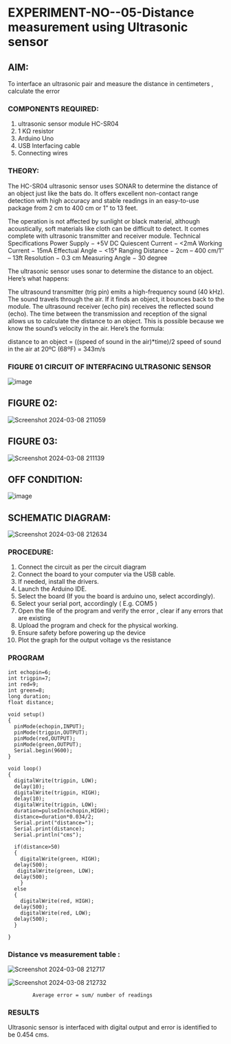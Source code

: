 # EXPERIMENT-NO--05-Distance measurement using Ultrasonic sensor

## AIM: 
To interface an ultrasonic pair and measure the distance in centimeters , calculate the error
 
### COMPONENTS REQUIRED:
1.	ultrasonic sensor module HC-SR04
2.	1 KΩ resistor 
3.	Arduino Uno 
4.	USB Interfacing cable 
5.	Connecting wires 


### THEORY: 
The HC-SR04 ultrasonic sensor uses SONAR to determine the distance of an object just like the bats do. It offers excellent non-contact range detection with high accuracy and stable readings in an easy-to-use package from 2 cm to 400 cm or 1” to 13 feet.

The operation is not affected by sunlight or black material, although acoustically, soft materials like cloth can be difficult to detect. It comes complete with ultrasonic transmitter and receiver module.
Technical Specifications
Power Supply − +5V DC
Quiescent Current − <2mA
Working Current − 15mA
Effectual Angle − <15°
Ranging Distance − 2cm – 400 cm/1″ – 13ft
Resolution − 0.3 cm
Measuring Angle − 30 degree

The ultrasonic sensor uses sonar to determine the distance to an object. Here’s what happens:

The ultrasound transmitter (trig pin) emits a high-frequency sound (40 kHz).
The sound travels through the air. If it finds an object, it bounces back to the module.
The ultrasound receiver (echo pin) receives the reflected sound (echo).
The time between the transmission and reception of the signal allows us to calculate the distance to an object. This is possible because we know the sound’s velocity in the air. Here’s the formula:

distance to an object = ((speed of sound in the air)*time)/2
speed of sound in the air at 20ºC (68ºF) = 343m/s

### FIGURE 01 CIRCUIT OF INTERFACING ULTRASONIC SENSOR 


![image](https://user-images.githubusercontent.com/36288975/166430594-5adb4ca9-5a42-4781-a7e6-7236b3766a85.png)


## FIGURE 02:
![Screenshot 2024-03-08 211059](https://github.com/nithish467/Experiment--04-Interfacing-digital-output-with-arduino-ultrasonic-sensor/assets/150232274/b253d91b-ab02-4225-b8cf-79fe07ef8950)

## FIGURE 03:
![Screenshot 2024-03-08 211139](https://github.com/nithish467/Experiment--04-Interfacing-digital-output-with-arduino-ultrasonic-sensor/assets/150232274/6fff268a-87fe-40d1-b788-7c7edeecb708)


## OFF CONDITION:
![image](https://github.com/nithish467/Experiment--04-Interfacing-digital-output-with-arduino-ultrasonic-sensor/assets/150232274/fb3ce439-5618-4076-a899-be6338b821ee)




## SCHEMATIC DIAGRAM:

![Screenshot 2024-03-08 212634](https://github.com/nithish467/Experiment--04-Interfacing-digital-output-with-arduino-ultrasonic-sensor/assets/150232274/83c63a69-68c9-49b9-92b0-5cb83dab8b48)


### PROCEDURE:
1.	Connect the circuit as per the circuit diagram 
2.	Connect the board to your computer via the USB cable.
3.	If needed, install the drivers.
4.	Launch the Arduino IDE.
5.	Select the board (If you the board is arduino uno, select accordingly).
6.	Select your serial port, accordingly ( E.g. COM5 )
7.	Open the file of the program  and verify the error , clear if any errors that are existing 
8.	Upload the program and check for the physical working. 
9.	Ensure safety before powering up the device 
10.	Plot the graph for the output voltage vs the resistance 


### PROGRAM 
```
int echopin=6;
int trigpin=7;
int red=9;
int green=8;
long duration;
float distance;

void setup()
{
  pinMode(echopin,INPUT);
  pinMode(trigpin,OUTPUT);
  pinMode(red,OUTPUT);
  pinMode(green,OUTPUT);
  Serial.begin(9600);
}

void loop()
{
  digitalWrite(trigpin, LOW);
  delay(10); 
  digitalWrite(trigpin, HIGH);
  delay(10);
  digitalWrite(trigpin, LOW);
  duration=pulseIn(echopin,HIGH);
  distance=duration*0.034/2;
  Serial.print("distance=");
  Serial.print(distance);
  Serial.println("cms");
  
  if(distance>50)
  {
    digitalWrite(green, HIGH);
  delay(500);
   digitalWrite(green, LOW);
  delay(500);
    }
  else
  {
    digitalWrite(red, HIGH);
  delay(500);
    digitalWrite(red, LOW);
  delay(500);
  }
  
}
```





### Distance vs measurement table :

![Screenshot 2024-03-08 212717](https://github.com/nithish467/Experiment--04-Interfacing-digital-output-with-arduino-ultrasonic-sensor/assets/150232274/7048f6e8-2a75-428f-994a-29b07e041700)


![Screenshot 2024-03-08 212732](https://github.com/nithish467/Experiment--04-Interfacing-digital-output-with-arduino-ultrasonic-sensor/assets/150232274/f263e916-e407-48b0-9656-92e5ed56a542)
			
 
			
			
			

			
			
			
			
			
			Average error = sum/ number of readings 
 








### RESULTS


Ultrasonic sensor is interfaced with digital output and error is identified to be 0.454 cms.



 
